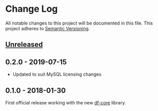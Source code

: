 # Change Log
All notable changes to this project will be documented in this file.
This project adheres to [Semantic Versioning](http://semver.org/).

## [Unreleased]

## 0.2.0 - 2019-07-15
- Updated to suit MySQL licensing changes

## 0.1.0 - 2018-01-30
First official release working with the new [df-core](https://github.com/dreamfactorysoftware/df-core) library.

[Unreleased]: https://github.com/dreamfactorysoftware/df-memsql/compare/0.2.0...HEAD
[0.2.0]: https://github.com/dreamfactorysoftware/df-git/compare/0.1.0...0.2.0

